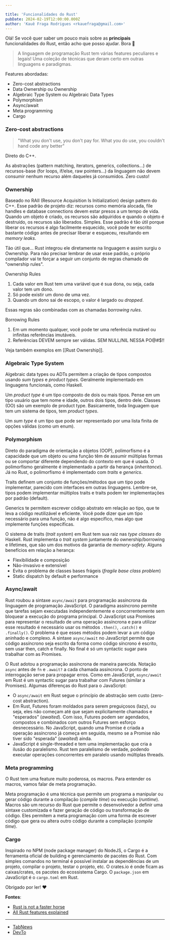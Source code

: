 ```yaml
---

title: 'Funcionalidades do Rust'
pubDate: 2024-02-19T12:00:00.000Z
author: 'Kauê Fraga Rodrigues <rkauefraga@gmail.com>'
---
```


Olá! Se você quer saber um pouco mais sobre as **principais** funcionalidades do Rust, então acho que posso ajudar. Bora 👊

> A linguagem de programação Rust tem várias features peculiares e legais! Uma coleção de técnicas que deram certo em outras linguagens e paradigmas.

Features abordadas:

- Zero-cost abstractions
- Data Ownership ou Ownership
- Algebraic Type System ou Algebraic Data Types
- Polymorphism
- Async/await
- Meta programming
- Cargo

### Zero-cost abstractions

> "What you don't use, you don't pay for. What you do use, you couldn't hand code any better"

Direto do C++.

As abstrações (pattern matching, iterators, generics, collections...) de recursos-base (for loops, if/else, raw pointers...) da linguagem não devem consumir nenhum recurso além daqueles já consumidos. Zero custo!

### Ownership

Baseado no RAII (Resource Acquisition Is Initialization) design pattern do C++. Esse padrão de projeto diz: recursos como memória alocada, file handles e database connections devem estar presos a um tempo de vida. Quando um objeto é criado, os recursos são adquiridos e quando o objeto é destruído, os recursos são liberados. Simples. Esse padrão é tão útil porque liberar os recursos é algo facilmente esquecido, você pode ter escrito bastante código antes de precisar liberar e esqueceu, resultando em *memory leaks*.

Tão útil que... Rust integrou ele diretamente na linguagem e assim surgiu o Ownership. Para não precisar lembrar de usar esse padrão, o próprio compilador vai te forçar a seguir um conjunto de regras chamado de "ownership rules".

Ownership Rules

1. Cada valor em Rust tem uma variável que é sua dona, ou seja, cada valor tem um dono.
2. Só pode existir um dono de uma vez.
3. Quando um dono sai de escopo, o valor é largado ou *dropped*.

Essas regras são combinadas com as chamadas *borrowing rules*.

Borrowing Rules

1. Em um momento qualquer, você pode ter uma referência mutável ou infinitas referências imutáveis.
2. Referências DEVEM sempre ser válidas. SEM NULL/NIL NESSA PO@#$!!

Veja também exemplos em [[Rust Ownership]].

### Algebraic Type System

Algebraic data types ou ADTs permitem a criação de tipos compostos usando *sum types* e *product types*. Geralmente implementado em linguagens funcionais, como Haskell.

Um *product type* é um tipo composto de dois ou mais tipos. Pense em um tipo usuário que tem nome e idade, outros dois tipos, dentro dele. Classes (OO) são um exemplo de product type. Basicamente, toda linguagem que tem um sistema de tipos, tem *product types*.

Um *sum type* é um tipo que pode ser representado por uma lista finita de opções válidas (como um enum).

### Polymorphism

Direto do paradigma de orientação a objetos (OOP), polimorfismo é a capacidade que um objeto ou uma função têm de assumir múltiplas formas ou se comportar diferente dependendo do contexto em que é usada. O polimorfismo geralmente é implementado a partir da herança (*inheritance*). Já no Rust, o polimorfismo é implementado com *traits* e *generics*.

Traits definem um conjunto de funções/métodos que um tipo pode implementar, parecido com interfaces em outras linguagens. Lembre-se, tipos podem implementar múltiplos traits e traits podem ter implementações por padrão (default).

Generics te permitem escrever código abstrato em relação ao tipo, que te leva a código reutilizável e eficiente. Você pode dizer que um tipo necessário para uma função, não é algo específico, mas algo que implemente funções específicas.

O sistema de traits (*trait system*) em Rust tem sua raiz nas *type classes* do Haskell. Rust implementa o *trait system* juntamente do ownership/borrowing e lifetimes, que são um dos motivos da garantia de *memory-safety*. Alguns benefícios em relação a herança:

- Flexibilidade e composição
- Não-invasivo e extensível
- Evita o problema de classes bases frágeis (*fragile base class problem*)
- Static dispatch by default e performance

### Async/await

Rust roubou a sintaxe `async/await` para programação assíncrona da linguagem de programação JavaScript. O paradigma assíncrono permite que tarefas sejam executadas independentemente e concorrentemente sem bloquear a execução do programa principal. O JavaScript usa Promises para representar o resultado de uma operação assíncrona e para utilizar esse resultado é necessário usar os métodos `.then()`, `.catch()` e `.finally()`. O problema é que esses métodos podem levar a um código aninhado e complexo. A sintaxe `async/await` no JavaScript permite que código assíncrono seja escrito da forma como código síncrono é escrito, sem usar then, catch e finally. No final é só um syntactic sugar para trabalhar com as Promises.

O Rust adotou a programação assíncrona de maneira parecida. Notação `async` antes de `fn` e `.await?` a cada chamada assíncrona. O ponto de interrogação serve para propagar erros. Como em JavaScript, `async/await` em Rust é um syntactic sugar para trabalhar com Futures (similar a Promises). Algumas diferenças do Rust para o JavaScript:

- O `async/await` em Rust segue o princípio de abstração sem custo (zero-cost abstraction).
- Em Rust, Futures foram moldados para serem preguiçosos (lazy), ou seja, eles não começam até que sejam explicitamente chamados e "esperados" (*awaited*). Com isso, Futures podem ser agendados, compostos e combinados com outros Futures sem esforço desnecessário. No JavaScript, quando uma Promise é criada a operação assíncrono já começa em seguida, mesmo se a Promise não tiver sido "esperada" (*awaited*) ainda.
- JavaScript é single-threaded e tem uma implementação que cria a ilusão do paralelismo. Rust tem paralelismo de verdade, podendo executar operações concorrentes em paralelo usando múltiplas threads.

### Meta programming

O Rust tem uma feature muito poderosa, os macros. Para entender os macros, vamos falar de meta programação.

Meta programação é uma técnica que permite um programa a manipular ou gerar código durante a compilação (*compile time*) ou execução (*runtime*). Macros são um recurso do Rust que permite o desenvolvedor a definir uma sintaxe customizada e fazer geração de código ou transformação de código. Eles permitem a meta programação com uma forma de escrever código que gera ou altera outro código durante a compilação (*compile time*).

### Cargo

Inspirado no NPM (node package manager) do NodeJS, o Cargo é a ferramenta oficial de building e gerenciamento de pacotes do Rust. Com simples comandos no terminal é possível instalar as dependências de um projeto, compilar o projeto, testar o projeto, etc. O crates.io é onde ficam as caixas/crates, os pacotes do ecossistema Cargo. O `package.json` em JavaScript é o `cargo.toml` em Rust.

Obrigado por ler! ❤

**Fontes**:

- [Rust is not a faster horse](https://youtu.be/4YU_r70yGjQ)
- [All Rust features explained](https://youtu.be/784JWR4oxOI)

---

- [TabNews](https://www.tabnews.com.br/kauefraga/funcionalidades-do-rust)
- [DevTo](https://dev.to/kauefraga/funcionalidades-do-rust-2bem)
